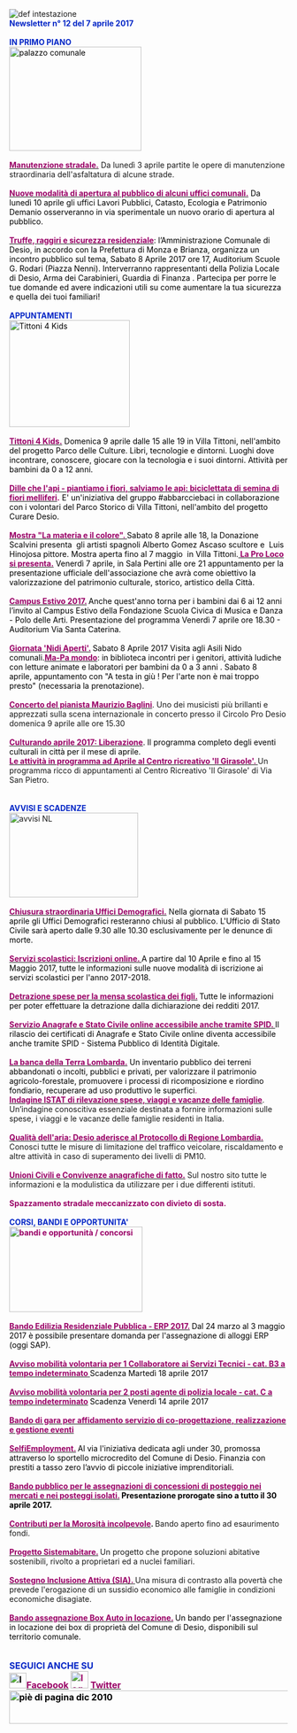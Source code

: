<html><body><DIV>
<DIV>
<DIV>
<DIV>
<DIV>
<DIV>
<DIV>
<DIV>
<DIV>
<DIV>
<DIV><IMG border=0 alt="def intestazione" src="http://www.comune.desio.mb.it/servizi/gestionedocumentale/visualizzadocumento.aspx?id=6276"> 
<DIV>
<DIV><STRONG><FONT color=#0426c6>Newsletter n°&nbsp;12 del&nbsp;7 aprile&nbsp;2017</FONT></STRONG></DIV>
<DIV></DIV>
<DIV><FONT color=#0426c6><STRONG></STRONG></FONT>&nbsp;</DIV>
<DIV><FONT color=#0426c6><STRONG>IN PRIMO PIANO</STRONG></FONT></DIV>
<DIV><FONT color=#000000><IMG style="WIDTH: 239px; HEIGHT: 188px" border=0 alt="palazzo comunale" src="https://www.comune.desio.mb.it/servizi/gestionedocumentale/visualizzadocumento.aspx?id=2058" width=313 height=210></FONT></DIV>
<DIV>&nbsp;</DIV>
<DIV><A title="" href="https://www.comune.desio.mb.it/servizi/notizie/notizie_fase02.aspx?ID=43872" target=_self><STRONG><FONT color=#990066>Manutenzione stradale.</FONT></STRONG></A> Da lunedì 3 aprile partite le opere di manutenzione straordinaria dell'asfaltatura di alcune strade.</DIV>
<DIV>&nbsp;</DIV>
<DIV><FONT color=#000000><STRONG><FONT color=#990066><A title="" href="http://www.comune.desio.mb.it/servizi/notizie/notizie_fase02.aspx?ID=43829" target=_self><FONT color=#000000><STRONG><FONT color=#990066>Nuove modalità di apertura al pubblico di alcuni uffici comunali.</FONT></STRONG></FONT></A></FONT></STRONG> Da lunedì&nbsp;10 aprile gli uffici Lavori Pubblici, Catasto, Ecologia e Patrimonio Demanio osserveranno in via sperimentale un nuovo orario di apertura al pubblico. </FONT></DIV>
<DIV>&nbsp;</DIV>
<DIV><FONT color=#0426c6><FONT color=#000000><A title="" href="http://www.comune.desio.mb.it/servizi/notizie/notizie_fase02.aspx?ID=43449" target=_self><STRONG><FONT style="BACKGROUND-COLOR: #ffffff" color=#990066>Truffe, raggiri e sicurezza residenziale</FONT></STRONG></A>: l’Amministrazione Comunale di Desio, in accordo con la Prefettura di Monza e Brianza, organizza un incontro pubblico sul tema, Sabato 8 Aprile 2017 ore 17, Auditorium Scuole G. Rodari (Piazza Nenni). Interverranno rappresentanti della Polizia Locale di Desio, Arma dei Carabinieri, Guardia di Finanza .&nbsp;Partecipa per porre le tue domande ed avere indicazioni utili su come aumentare la tua sicurezza e quella dei tuoi familiari!</FONT></FONT></DIV>
<DIV><FONT color=#0426c6></FONT>&nbsp;</DIV>
<DIV><FONT color=#0426c6><STRONG>APPUNTAMENTI</STRONG></FONT><FONT color=#0426c6><FONT color=#000000></DIV></DIV></DIV></DIV>
<DIV>
<DIV><IMG style="WIDTH: 218px; HEIGHT: 193px" alt="Tittoni 4 Kids" src="https://www.comune.desio.mb.it/servizi/gestionedocumentale/visualizzadocumento.aspx?ID=22363" width=328 height=339><BR>&nbsp;</DIV>
<DIV>
<DIV><FONT color=#990066><A title="" href="http://www.comune.desio.mb.it/servizi/notizie/notizie_fase02.aspx?ID=43784" target=_self><STRONG><FONT color=#990066>Tittoni 4 Kids.</FONT></STRONG></A> <FONT color=#000000>Domenica 9 aprile dalle 15 alle 19 in Villa Tittoni, nell'ambito del progetto Parco delle Culture. Libri, tecnologie e dintorni. Luoghi dove incontrare, conoscere, giocare con la tecnologia e i suoi dintorni. Attività per bambini da 0 a 12 anni.</FONT> </FONT></DIV><FONT color=#990066>
<DIV><BR><STRONG><STRONG><A title="" href="https://www.facebook.com/Comune.di.Desio/posts/1369427029808450" target=_self><STRONG><STRONG><FONT color=#990066>Dille che l'api - piantiamo i fiori, salviamo le api: biciclettata di semina di fiori melliferi</FONT></STRONG></STRONG></A></STRONG><FONT color=#990066>.</FONT></STRONG> <FONT color=#000000>E' un'iniziativa del gruppo #abbarcciebaci in collaborazione con i volontari del Parco Storico di Villa Tittoni, nell'ambito del progetto Curare Desio. </FONT></DIV>
<DIV>&nbsp;</DIV>
<DIV><A title="" href="http://www.comune.desio.mb.it/servizi/notizie/notizie_fase02.aspx?ID=43654" target=_self><STRONG><FONT color=#990066>Mostra "La materia e il colore". </FONT></STRONG></A><FONT color=#000000>Sabato 8 aprile alle 18, la Donazione Scalvini presenta&nbsp; gli artisti spagnoli Alberto Gomez Ascaso scultore&nbsp;e&nbsp;&nbsp;Luis Hinojosa pittore. Mostra aperta fino al 7 maggio&nbsp; in Villa Tittoni.</FONT></FONT></FONT><FONT color=#000000><STRONG><FONT color=#990066><A title="" href="http://www.comune.desio.mb.it/servizi/notizie/notizie_fase02.aspx?ID=43866" target=_self><FONT color=#000000><STRONG><FONT color=#990066>&nbsp;La Pro Loco si presenta.</FONT></STRONG></FONT></A></FONT></STRONG>&nbsp;Venerdì 7 aprile,&nbsp;in Sala Pertini alle ore 21 appuntamento per la presentazione ufficiale dell'associazione che avrà come obiettivo la valorizzazione del patrimonio culturale, storico, artistico della Città.</FONT></DIV>
<DIV><FONT color=#000000></FONT>&nbsp;</DIV>
<DIV><A title="" href="http://www.comune.desio.mb.it/servizi/notizie/notizie_fase02.aspx?ID=43783" target=_self><FONT color=#990066><STRONG>Campus Estivo 2017.</STRONG></FONT></A><STRONG> </STRONG><FONT color=#000000>Anche quest'anno torna per i bambini dai 6 ai 12 anni l’invito al Campus Estivo della Fondazione Scuola Civica di Musica e Danza - Polo delle Arti. Presentazione del programma&nbsp;Venerdì 7 aprile ore 18.30 - Auditorium Via Santa Caterina.</FONT></DIV>
<DIV><FONT color=#000000>&nbsp;</DIV></DIV>
<DIV><A title="" href="http://www.comune.desio.mb.it/servizi/notizie/notizie_fase02.aspx?ID=43479" target=_self><STRONG><FONT color=#990066>Giornata 'Nidi Aperti'.</FONT></STRONG></A><FONT color=#990066><STRONG> </STRONG></FONT><FONT color=#000000>Sabato 8 Aprile 2017 Visita agli Asili Nido comunali.</FONT></FONT></FONT><FONT color=#990066><A title="" href="http://www.comune.desio.mb.it/servizi/notizie/notizie_fase02.aspx?ID=41527" target=_self><STRONG><FONT color=#990066>Ma-Pa mondo</FONT></STRONG></A><FONT color=#000000>: in biblioteca incontri per i genitori, attività ludiche con letture&nbsp;animate e laboratori per bambini da 0 a 3 anni . Sabato 8 aprile,&nbsp;appuntamento con "A testa in giù ! Per l'arte non è mai troppo presto" (necessaria la prenotazione).</FONT></FONT></DIV>
<DIV>&nbsp;</DIV>
<DIV><STRONG><FONT color=#990066><A title="" href="http://www.comune.desio.mb.it/servizi/notizie/notizie_fase02.aspx?ID=43804" target=_self><STRONG><FONT color=#990066>Concerto del pianista Maurizio Baglini</FONT></STRONG></A></FONT></STRONG>. Uno dei musicisti più brillanti e apprezzati sulla scena internazionale in concerto presso il Circolo Pro Desio domenica 9 aprile alle ore 15.30</DIV>
<DIV>&nbsp;</DIV>
<DIV><A title="" href="http://www.comune.desio.mb.it/servizi/notizie/notizie_fase02.aspx?ID=43702" target=_self><FONT color=#000000><STRONG><FONT color=#990066>Culturando aprile 2017: Liberazione</FONT></STRONG></FONT></A><FONT color=#000000>. Il programma completo degli eventi culturali in città per il mese di aprile.</FONT><BR></DIV>
<DIV><STRONG><FONT color=#990066><A title="" href="http://www.comune.desio.mb.it/servizi/notizie/notizie_fase02.aspx?ID=43697" target=_self><STRONG><FONT color=#990066>Le attività in programma ad Aprile al Centro ricreativo 'Il Girasole'. </FONT></STRONG></A></FONT></STRONG>Un programma ricco di appuntamenti al Centro Ricreativo 'Il Girasole' di Via San Pietro.</DIV>
<DIV>
<DIV>&nbsp;</DIV>
<DIV><FONT color=#0426c6><STRONG></STRONG></FONT>&nbsp;</DIV></DIV>
<DIV><FONT color=#0426c6><STRONG>AVVISI E SCADENZE</STRONG></FONT> </DIV>
<DIV>
<DIV><IMG style="WIDTH: 233px; HEIGHT: 153px" border=0 alt="avvisi NL" src="http://www.comune.desio.mb.it/servizi/gestionedocumentale/visualizzadocumento.aspx?id=18789" width=232 height=175></DIV>
<DIV>&nbsp;</DIV>
<DIV><A title="" href="http://www.comune.desio.mb.it/servizi/notizie/notizie_fase02.aspx?ID=43773" target=_self><FONT color=#000000><STRONG><FONT color=#990066>Chiusura straordinaria Uffici Demografici.</FONT></STRONG></FONT></A> N<FONT color=#0426c6><FONT color=#000000>ella giornata di Sabato 15 aprile gli Uffici Demografici resteranno chiusi al pubblico. L'Ufficio di Stato Civile sarà aperto dalle 9.30 alle 10.30 esclusivamente per le denunce di morte. </FONT></FONT></DIV>
<DIV>&nbsp;</DIV>
<DIV><A title="" href="http://www.comune.desio.mb.it/servizi/notizie/notizie_fase02.aspx?ID=43753" target=_self><FONT color=#990066><STRONG>Servizi scolastici: Iscrizioni online. </STRONG></FONT></A><FONT color=#000000>A partire dal 10 Aprile e fino al 15 Maggio 2017, tutte le informazioni sulle nuove modalità di iscrizione ai servizi scolastici per l'anno 2017-2018.</FONT></DIV>
<DIV>&nbsp;</DIV>
<DIV>
<DIV><FONT color=#990066><STRONG><A title="" href="https://www.comune.desio.mb.it/upload/desio/newsletter/Detrazione%20spese%20per%20la%20mensa%20scolastica%20dei%20figli.%20Tutte%20le%20informazioni%20per%20poter%20effettuare%20la%20detrazione%20dalla%20dichiarazione%20dei%20redditi%202017" target=_self><FONT color=#990066><STRONG>Detrazione spese per la mensa scolastica dei figli.</STRONG></FONT></A> </STRONG></FONT><FONT color=#000000>Tutte le informazioni per poter effettuare la detrazione dalla dichiarazione dei redditi 2017.</FONT></DIV></DIV>
<DIV><FONT color=#990066><FONT color=#990066><STRONG></STRONG></FONT>&nbsp;</DIV>
<DIV>
<DIV><FONT color=#990066><STRONG><A title="" href="http://www.comune.desio.mb.it/servizi/notizie/notizie_fase02.aspx?ID=43268" target=_self><FONT color=#990066><STRONG>Servizio Anagrafe e Stato Civile online&nbsp;accessibile anche tramite SPID</STRONG>. </FONT></A></STRONG></FONT><FONT color=#000000>Il rilascio dei certificati di Anagrafe e Stato Civile online diventa accessibile anche tramite SPID - Sistema Pubblico di Identità Digitale. </FONT></DIV>
<DIV>&nbsp;</DIV>
<DIV>
<DIV><A title="" href="http://www.comune.desio.mb.it/servizi/notizie/notizie_fase02.aspx?ID=43287" target=_self><FONT color=#000000><STRONG><FONT color=#990066>La banca della Terra Lombarda.</FONT></STRONG></FONT></A> <FONT color=#000000>Un inventario pubblico dei terreni abbandonati o incolti, pubblici e privati, per valorizzare il patrimonio agricolo-forestale, promuovere i processi di ricomposizione e riordino fondiario, recuperare ad uso produttivo le superfici</FONT>.</DIV></DIV>
<DIV></FONT><STRONG><FONT color=#990066><A title="" href="http://www.comune.desio.mb.it/servizi/notizie/notizie_fase02.aspx?ID=43070" target=_self><STRONG><FONT color=#990066>Indagine ISTAT di rilevazione spese, viaggi e vacanze delle famiglie</FONT></STRONG></A></FONT></STRONG>. Un’indagine conoscitiva essenziale destinata a fornire informazioni sulle spese, i viaggi e le vacanze delle famiglie residenti in Italia.</DIV></DIV>
<DIV><STRONG><FONT color=#990066></FONT></STRONG>&nbsp;</DIV>
<DIV>
<DIV><STRONG><FONT color=#990066><A title="" href="http://www.comune.desio.mb.it/servizi/notizie/notizie_fase02.aspx?ID=42950" target=_self><STRONG><FONT color=#990066>Qualità dell'aria: Desio aderisce al Protocollo di Regione Lombardia.</FONT></STRONG></A></FONT></STRONG> Conosci tutte le misure di limitazione del traffico veicolare, riscaldamento e altre attività in caso di superamento dei livelli di PM10. </DIV></DIV></DIV>
<DIV>
<DIV>
<DIV><STRONG><FONT color=#990066></FONT></STRONG>&nbsp;</DIV>
<DIV><STRONG><FONT color=#990066><A title="" href="http://www.comune.desio.mb.it/servizi/notizie/notizie_fase02.aspx?ID=40869" target=_self><STRONG><FONT color=#990066>Unioni Civili e Convivenze anagrafiche di fatto.</FONT></STRONG></A></FONT></STRONG> Sul nostro sito tutte le informazioni e la modulistica da utilizzare per i due differenti istituti.</DIV></DIV></DIV>
<DIV><FONT color=#990066><FONT color=#990066></FONT>&nbsp;</DIV>
<DIV>
<DIV><FONT color=#990066><STRONG>Spazzamento stradale meccanizzato con divieto di sosta.</STRONG></FONT></DIV>
<DIV></FONT><STRONG><FONT color=#0426c6></FONT></STRONG>&nbsp;</DIV>
<DIV><STRONG><FONT color=#0426c6>CORSI, BANDI E OPPORTUNITA'</FONT> </STRONG></DIV>
<DIV><FONT color=#990066><STRONG><IMG style="WIDTH: 241px; HEIGHT: 154px" border=0 alt="bandi e opportunità / concorsi" src="http://www.comune.desio.mb.it/servizi/gestionedocumentale/visualizzadocumento.aspx?id=18790" width=299 height=168></STRONG></FONT></DIV>
<DIV><FONT color=#990066></FONT>&nbsp;</DIV>
<DIV>
<DIV><FONT color=#990066><FONT color=#990066><A title="" href="http://www.comune.desio.mb.it/servizi/notizie/notizie_fase02.aspx?ID=43613" target=_self><FONT color=#990066><FONT color=#990066><STRONG>Bando Edilizia Residenziale Pubblica - ERP 2017.</STRONG></FONT></FONT></A></FONT><STRONG> </STRONG></FONT><FONT color=#000000>Dal 24 marzo al 3 maggio 2017 è possibile presentare domanda per l'assegnazione di alloggi ERP (oggi SAP).</FONT></DIV>
<DIV><FONT color=#990066></FONT>&nbsp;</DIV>
<DIV><FONT color=#990066><A title="" href="http://www.comune.desio.mb.it/servizi/notizie/notizie_fase02.aspx?ID=43600" target=_self><FONT color=#990066><STRONG>Avviso mobilità volontaria per 1 Collaboratore ai Servizi Tecnici - cat. B3 a tempo indeterminato </STRONG></FONT></A></FONT><FONT color=#000000>Scadenza Martedì 18 aprile 2017</FONT></DIV>
<DIV><FONT color=#990066></FONT>&nbsp;</DIV>
<DIV><FONT color=#990066><A title="" href="http://www.comune.desio.mb.it/servizi/notizie/notizie_fase02.aspx?ID=43588" target=_self><FONT color=#990066><STRONG>Avviso mobilità volontaria per 2 posti agente di polizia locale - cat. C a tempo indeterminato</STRONG></FONT></A><STRONG> </STRONG></FONT><FONT color=#000000>Scadenza Venerdì 14 aprile 2017</FONT></DIV>
<DIV>&nbsp;</DIV></DIV>
<DIV><A title="" href="http://www.comune.desio.mb.it/servizi/notizie/notizie_fase02.aspx?ID=43410" target=_self><FONT color=#990066><STRONG>Bando di gara per affidamento servizio di co-progettazione, realizzazione e gestione eventi </STRONG></FONT></A></DIV>
<DIV><STRONG></STRONG>&nbsp;</DIV>
<DIV><FONT color=#000000><FONT color=#990066><A title="" href="http://www.comune.desio.mb.it/servizi/notizie/notizie_fase02.aspx?ID=43223" target=_self><FONT color=#000000><FONT color=#990066><STRONG>SelfiEmployment.</STRONG></FONT></FONT></A></FONT><STRONG> </STRONG>Al via l'iniziativa dedicata agli under 30, promossa attraverso lo sportello microcredito del Comune di Desio. Finanzia con prestiti a tasso zero l’avvio di piccole iniziative imprenditoriali.</FONT></DIV>
<DIV><FONT color=#990066><FONT color=#000000><FONT color=#990066></FONT></FONT></FONT>&nbsp;</DIV>
<DIV>
<DIV><FONT color=#990066><FONT color=#000000><FONT color=#990066><A title="" href="http://www.comune.desio.mb.it/servizi/notizie/notizie_fase02.aspx?ID=42938" target=_self><FONT color=#990066><STRONG>Bando pubblico per le assegnazioni di concessioni di posteggio nei mercati e nei posteggi isolati.</STRONG></FONT></A></FONT><STRONG> Presentazione prorogate sino a tutto il 30 aprile 2017.</STRONG></DIV></FONT></FONT>
<DIV><FONT color=#990066></FONT>&nbsp;</DIV></DIV>
<DIV><FONT color=#990066><A title="" href="http://www.comune.desio.mb.it/servizi/notizie/notizie_fase02.aspx?ID=42983" target=_self><FONT color=#990066><STRONG>Contributi per la Morosità incolpevole</STRONG></FONT></A></FONT><STRONG>. </STRONG>Bando aperto fino ad esaurimento fondi. </DIV>
<DIV><FONT color=#990066></FONT>&nbsp;</DIV>
<DIV><FONT color=#990066><A title="" href="http://www.comune.desio.mb.it/servizi/notizie/notizie_fase02.aspx?ID=41431" target=_self><FONT color=#990066><STRONG>Progetto Sistemabitare.</STRONG></FONT></A></FONT><STRONG> </STRONG>Un progetto che propone soluzioni abitative sostenibili, rivolto a proprietari ed a nuclei familiari. </DIV>
<DIV><FONT color=#990066></FONT>&nbsp;</DIV>
<DIV><FONT color=#990066><A title="" href="http://www.comune.desio.mb.it/servizi/notizie/notizie_fase02.aspx?ID=40660" target=_self><STRONG><FONT color=#990066>Sostegno Inclusione Attiva (SIA).</FONT> </STRONG></A></FONT>Una misura di contrasto alla povertà che prevede l'erogazione di un sussidio economico alle famiglie in condizioni economiche disagiate.</DIV>
<DIV><FONT color=#990066></FONT>&nbsp;</DIV>
<DIV>
<DIV><FONT color=#990066><A title="" href="http://www.comune.desio.mb.it/servizi/notizie/notizie_fase02.aspx?ID=35369" target=_self><FONT color=#990066><STRONG>Bando assegnazione Box Auto in locazione.</STRONG></FONT></A><STRONG> </STRONG><FONT color=#000000>Un</FONT> </FONT><FONT color=#000000>bando per l'assegnazione in locazione dei box di proprietà del Comune di Desio, disponibili sul territorio comunale.</FONT></DIV>
<DIV></DIV>
<DIV><FONT color=#0426c6></FONT></DIV></DIV><FONT color=#0426c6><FONT color=#0426c6><FONT size=+0><FONT color=#000000><FONT color=#990066><FONT color=#000000><FONT color=#0426c6></FONT></FONT></FONT></FONT></FONT></FONT></FONT></DIV>
<DIV>
<DIV><FONT color=#0426c6><FONT color=#0426c6><FONT size=+0><FONT color=#000000><FONT color=#990066><FONT color=#000000><FONT color=#0426c6></FONT></FONT></FONT></FONT></FONT></FONT></FONT>&nbsp;</DIV>
<DIV><FONT color=#0426c6><FONT color=#0426c6><FONT size=+0><FONT color=#000000><FONT color=#990066><FONT color=#000000><FONT color=#0426c6><STRONG></STRONG></FONT></FONT></FONT></FONT></FONT></FONT></FONT>&nbsp;</DIV>
<DIV><FONT color=#0426c6><FONT color=#0426c6><FONT size=+0><FONT color=#000000><FONT color=#990066><FONT color=#000000><FONT color=#0426c6><STRONG>SEGUICI ANCHE SU</STRONG></FONT></DIV>
<DIV>
<DIV>
<DIV>
<DIV>
<DIV>
<DIV>
<DIV>
<DIV>
<DIV>
<DIV><STRONG></STRONG></DIV>
<DIV><STRONG><IMG style="WIDTH: 31px; HEIGHT: 28px" alt="logo facebook" src="https://www.comune.desio.mb.it/servizi/gestionedocumentale/visualizzadocumento.aspx?ID=18791" width=95 height=56></STRONG><A title="" href="https://it-it.facebook.com/pages/Comune-Di-Desio/103441483073684" target=_self><FONT color=#990066><STRONG>Facebook</STRONG></FONT></A><FONT color=#990066><STRONG> <IMG style="WIDTH: 32px; HEIGHT: 31px" alt="logo twitter" src="https://www.comune.desio.mb.it/servizi/gestionedocumentale/visualizzadocumento.aspx?ID=18792" width=38 height=44> </STRONG></FONT><A title="" href="https://mobile.twitter.com/comunedidesio" target=_self><FONT color=#990066><STRONG>Twitter</STRONG></FONT></A><STRONG> </STRONG></DIV>
<DIV></DIV></DIV>
<DIV><STRONG><IMG style="WIDTH: 622px; HEIGHT: 60px" border=0 alt="piè di pagina dic 2010" src="http://www.comune.desio.mb.it/servizi/gestionedocumentale/visualizzadocumento.aspx?id=6565" width=993 height=74></STRONG></DIV></DIV></DIV></DIV></FONT></FONT></FONT></FONT></FONT></FONT><STRONG></STRONG></DIV></DIV></DIV></DIV></DIV></DIV></DIV></DIV></DIV></DIV></DIV></DIV></DIV></DIV></DIV></DIV></body></html